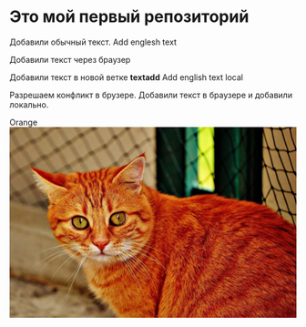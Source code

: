 # Это мой первый репозиторий

Добавили обычный текст. Add englesh text

Добавили текст через браузер

Добавили текст в новой ветке **textadd** Add english text local

Разрешаем конфликт в брузере. Добавили текст в браузере и добавили локально.



Orange
![Orange](orange.jpg)
